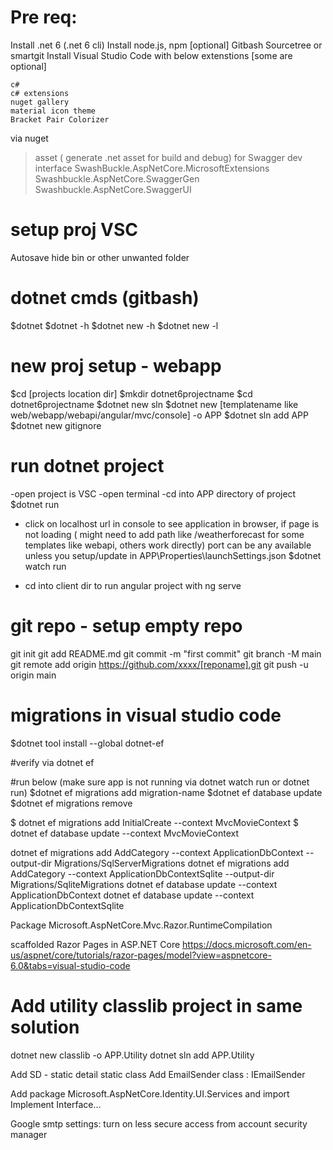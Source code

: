 # Pre req: 
Install .net 6 (.net 6 cli)
Install node.js, npm [optional]
Gitbash
Sourcetree or smartgit
Install Visual Studio Code with below extenstions [some are optional]

    c#
    c# extensions
    nuget gallery
    material icon theme
    Bracket Pair Colorizer

via nuget
>asset ( generate .net asset for build and debug)
> for Swagger dev interface
SwashBuckle.AspNetCore.MicrosoftExtensions 
Swashbuckle.AspNetCore.SwaggerGen  
Swashbuckle.AspNetCore.SwaggerUI  


# setup proj VSC
Autosave
hide bin or other unwanted folder

# dotnet cmds (gitbash)
$dotnet
$dotnet -h
$dotnet new -h
$dotnet new -l

# new proj setup - webapp
$cd [projects location dir]
$mkdir dotnet6projectname
$cd dotnet6projectname
$dotnet new sln
$dotnet new [templatename like web/webapp/webapi/angular/mvc/console] -o APP
$dotnet sln add APP
$dotnet new gitignore

# run dotnet project
-open project is VSC
-open terminal
-cd into APP directory of project
$dotnet run
* click on localhost url in console to see application in browser, if page is not loading ( might need to add path like /weatherforecast for some templates like webapi, others work directly) port can be any available unless you setup/update in APP\Properties\launchSettings.json
$dotnet watch run
- cd into client dir to run angular project with ng serve

# git repo - setup empty repo 
git init
git add README.md
git commit -m "first commit"
git branch -M main
git remote add origin https://github.com/xxxx/[reponame].git
git push -u origin main


# migrations in visual studio code

<PackageReference Include="Microsoft.EntityFrameworkCore" Version="6.0.1" />
<PackageReference Include="Microsoft.EntityFrameworkCore.Sqlite" Version="6.0.1" />
<PackageReference Include="Microsoft.EntityFrameworkCore.SqlServer" Version="6.0.1" />
<PackageReference Include="Microsoft.EntityFrameworkCore.Tools" Version="6.0.1">

$dotnet tool install --global dotnet-ef

#verify via dotnet ef

#run below (make sure app is not running via dotnet watch run or dotnet run)
$dotnet ef migrations add migration-name
$dotnet ef database update
$dotnet ef migrations remove

$ dotnet ef migrations add InitialCreate --context MvcMovieContext
$ dotnet ef database update --context MvcMovieContext

dotnet ef migrations add AddCategory --context ApplicationDbContext --output-dir Migrations/SqlServerMigrations
dotnet ef migrations add AddCategory --context ApplicationDbContextSqlite --output-dir Migrations/SqliteMigrations
dotnet ef database update --context ApplicationDbContext
dotnet ef database update --context ApplicationDbContextSqlite


Package Microsoft.AspNetCore.Mvc.Razor.RuntimeCompilation
 

scaffolded Razor Pages in ASP.NET Core
https://docs.microsoft.com/en-us/aspnet/core/tutorials/razor-pages/model?view=aspnetcore-6.0&tabs=visual-studio-code

# Add utility classlib project in same solution
 dotnet new classlib -o APP.Utility
 dotnet sln add APP.Utility

 Add SD - static detail static class
 Add EmailSender class : IEmailSender

 Add package Microsoft.AspNetCore.Identity.UI.Services and import 
 Implement Interface...


Google smtp settings: turn on less secure access from account security manager